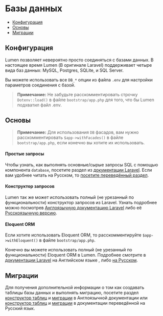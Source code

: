 # Базы данных

- [Конфигурация](#configuration)
- [Основы](#basic-usage)
- [Миграции](#migrations)

<a name="configuration"></a>
## Конфигурация

Lumen позволяет невероятно просто соединяться с базами данных. В настоящее время Lumen (В оригинале Laravel) поддерживает четыре вида баз данных: MySQL, Postgres, SQLite, и SQL Server.

Вы можете использовать все `DB_*` опции из файла `.env` для настройки параметров соединения с базой.

> **Примечание:** Не забудьте расскомментировать строчку `Dotenv::load()` в файле `bootstrap/app.php` для того, что бы Lumen подхватил файл .env.

<a name="basic-usage"></a>
## Основы

> **Примечание:** Для использования `DB` фасадов, вам нужно расскомментировать `$app->withFacades()` в файле `bootstrap/app.php`, если конечно вы хотите их использовать.

#### Простые запросы

Чтобы узнать, как выполнять основные/сырые запросы SQL с помощью компонента `database`, посетите раздел из [документации Laravel](http://laravel.com/docs/database#running-queries). Если вам удобнее читать на Русском, то [посетите переведённый раздел](http://laravel.su/docs/5.0/database#running-queries).

#### Конструктор запросов

Lumen так же может использовать полный (не урезанный по функциональности) конструктор запросов из Laravel. Узнать подробнее можно посмотрев [Англоязычную документацию Laravel](http://laravel.com/docs/queries) либо её [Русскоязычную версию](http://laravel.su/docs/5.0/queries). 

#### Eloquent ORM

Если хотите использовать Eloquent ORM, то расскомментируйте `$app->withEloquent()` в файле `bootstrap/app.php`.

Конечно вы можете использовать полный (не урезанный по функциональности) Eloquent ORM в Lumen. Подробнее смотрите в [документации Laravel](http://laravel.com/docs/eloquent) на Английском языке , либо [на Русском](http://laravel.su/docs/5.0/eloquent).

<a name="migrations"></a>
## Миграции

Для получения дополнительной информации о том как создавать таблицы базы данных и выполнять миграцию, посетите раздел [конструктор таблиц](http://laravel.com/docs/schema) и [миграции](http://laravel.com/docs/migrations) в Англоязычной документации или [конструктор таблиц](http://laravel.su/docs/5.0/schema) и [миграции](http://laravel.su/docs/5.0/migrations) в документации переведённой на Русский язык.
